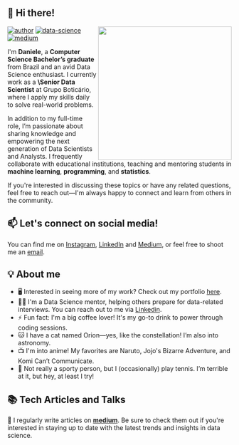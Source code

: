 ## 👋 Hi there!

<!--https://user-images.githubusercontent.com/5713670/87202985-820dcb80-c2b6-11ea-9f56-7ec461c497c3.gif-->
<img align='right' src='https://media.giphy.com/media/inECjKmGYzGms/giphy.gif' width='300'>

[![author](https://img.shields.io/badge/author-dani-blue.svg)](https://www.linkedin.com/in/daniele-santiago/) [![data-science](https://img.shields.io/badge/data-science-blue.svg)](https://www.linkedin.com/in/daniele-santiago/) [![medium](https://img.shields.io/badge/blog-medium-blue.svg)](https://medium.com/@daniele.santiago) 


I'm **Daniele**, a **Computer Science Bachelor’s graduate** from Brazil and an avid Data Science enthusiast. I currently work as a **\Senior Data Scientist** at Grupo Boticário, where I apply my skills daily to solve real-world problems.

In addition to my full-time role, I’m passionate about sharing knowledge and empowering the next generation of Data Scientists and Analysts. I frequently collaborate with educational institutions, teaching and mentoring students in **machine learning**, **programming**, and **statistics**. 

If you're interested in discussing these topics or have any related questions, feel free to reach out—I'm always happy to connect and learn from others in the community.

## 📫 Let's connect on social media!

You can find me on [Instagram](https://www.instagram.com/adanielesantiago/), [LinkedIn](https://www.linkedin.com/in/daniele-santiago/) and [Medium](https://medium.com/@daniele.santiago), or feel free to shoot me an [email](mailto:daniele@estudante.ufscar.br).

## 💡 About me 

- 🖥️ Interested in seeing more of my work? Check out my portfolio [here](https://danielesantiago.my.canva.site/portfolio).
- 👩‍🏫 I'm a Data Science mentor, helping others prepare for data-related interviews. You can reach out to me via [Linkedin](https://www.linkedin.com/in/daniele-santiago/).
- ⚡ Fun fact: I'm a big coffee lover! It's my go-to drink to power through coding sessions.
- 🐱 I have a cat named Orion—yes, like the constellation! I’m also into astronomy.
- 📺 I'm into anime! My favorites are Naruto, Jojo's Bizarre Adventure, and Komi Can’t Communicate.
- 🎾 Not really a sporty person, but I (occasionally) play tennis. I’m terrible at it, but hey, at least I try!

## 📚 Tech Articles and Talks 

📝 I regularly write articles on [**medium**](https://medium.com/@daniele.santiago). Be sure to check them out if you're interested in staying up to date with the latest trends and insights in data science.
 

